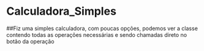 # Calculadora_Simples

##Fiz uma simples calculadora, com poucas opções, podemos ver a classe contendo todas as operações necessárias e sendo chamadas direto no botão da operação


